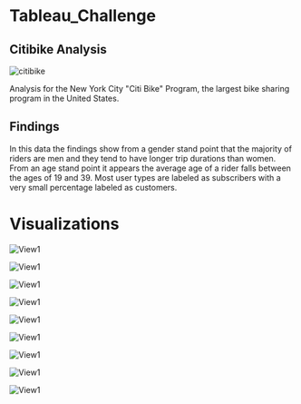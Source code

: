 # Tableau_Challenge

## Citibike Analysis

![citibike](https://user-images.githubusercontent.com/46179696/61336265-96270600-a7e5-11e9-8482-2cfe8727771f.jpg)

Analysis for the New York City "Citi Bike" Program, the largest bike sharing program in the United States. 

## Findings


In this data the findings show from a gender stand point that the majority of riders are men and they tend to have longer trip durations than women. From an age stand point it appears the average age of a rider falls between the ages of 19 and 39. Most user types are labeled as subscribers with a very small percentage labeled as customers.

# Visualizations
![View1](Images/popular_location.png)

![View1](Images/popularity_over_time.png)

![View1](Images/top_location.png)

![View1](Images/2017_growth.png)

![View1](Images/avg_bike_distance.png)

![View1](Images/femal_ridership.png)

![View1](Images/customer_base.png)

![View1](Images/limitation.png)

![View1](Images/peakhours.png)



